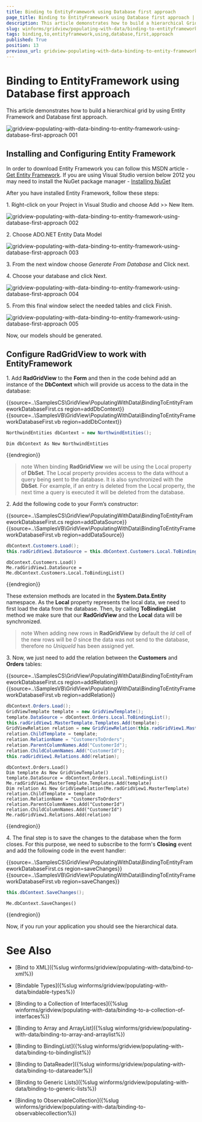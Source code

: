 ```yaml
---
title: Binding to EntityFramework using Database first approach
page_title: Binding to EntityFramework using Database first approach | RadGridView
description: This article demonstrates how to build a hierarchical Grid using Entity Framework and Database first approach.
slug: winforms/gridview/populating-with-data/binding-to-entityframework-using-database-first-approach
tags: binding,to,entityframework,using,database,first,approach
published: True
position: 13
previous_url: gridview-populating-with-data-binding-to-entity-framework-using-database-first-approach
---
```


# Binding to EntityFramework using Database first approach

This article demonstrates how to build a hierarchical grid by using Entity Framework and Database first approach.

![gridview-populating-with-data-binding-to-entity-framework-using-database-first-approach 001](images/gridview-populating-with-data-binding-to-entity-framework-using-database-first-approach001.png)

## Installing and Configuring Entity Framework

In order to download Entity Framework you can follow this MSDN article - [Get Entity Framework](http://msdn.microsoft.com/en-us/data/ee712906.aspx). If you are using Visual Studio version below 2012 you may need to install the NuGet package manager - [Installing NuGet](http://docs.nuget.org/docs/start-here/installing-nuget)

After you have installed Entity Framework, follow these steps:

1\. Right-click on your Project in Visual Studio and choose Add >> New Item.
            
![gridview-populating-with-data-binding-to-entity-framework-using-database-first-approach 002](images/gridview-populating-with-data-binding-to-entity-framework-using-database-first-approach002.png)

2\. Choose ADO.NET Entity Data Model
            
![gridview-populating-with-data-binding-to-entity-framework-using-database-first-approach 003](images/gridview-populating-with-data-binding-to-entity-framework-using-database-first-approach003.png)

3\. From the next window choose *Generate From Database* and Click next.
            

4\. Choose your database and click Next.
            
![gridview-populating-with-data-binding-to-entity-framework-using-database-first-approach 004](images/gridview-populating-with-data-binding-to-entity-framework-using-database-first-approach004.png)

5\. From this final window select the needed tables and click Finish.
            
![gridview-populating-with-data-binding-to-entity-framework-using-database-first-approach 005](images/gridview-populating-with-data-binding-to-entity-framework-using-database-first-approach005.png)

Now, our models should be generated.        

## Configure RadGridView to work with EntityFramework

1\. Add **RadGridView** to the **Form** and then in the code behind add an instance of the **DbContext** which will provide us access to the data in the database:

{{source=..\SamplesCS\GridView\PopulatingWithData\BindingToEntityFrameworkDatabaseFirst.cs region=addDbContext}} 
{{source=..\SamplesVB\GridView\PopulatingWithData\BindingToEntityFrameworkDatabaseFirst.vb region=addDbContext}} 

````C#
NorthwindEntities dbContext = new NorthwindEntities();

````
````VB.NET
Dim dbContext As New NorthwindEntities

````

{{endregion}} 

>note When binding **RadGridView** we will be using the Local property of **DbSet**. The Local property provides access to the data without a query being sent to the database. It is also synchronized with the **DbSet**. For example, if an entry is deleted from the Local property, the next time a query is executed it will be deleted from the database.
>

2\. Add the following code to your Form’s constructor:

{{source=..\SamplesCS\GridView\PopulatingWithData\BindingToEntityFrameworkDatabaseFirst.cs region=addDataSource}} 
{{source=..\SamplesVB\GridView\PopulatingWithData\BindingToEntityFrameworkDatabaseFirst.vb region=addDataSource}} 

````C#
dbContext.Customers.Load();
this.radGridView1.DataSource = this.dbContext.Customers.Local.ToBindingList();

````
````VB.NET
dbContext.Customers.Load()
Me.radGridView1.DataSource = Me.dbContext.Customers.Local.ToBindingList()

````

{{endregion}} 
 
These extension methods are located in the __System.Data.Entity__ namespace. As the **Local** property represents the local data, we need to first load the data from the database. Then, by calling __ToBindingList__ method we make sure that our **RadGridView** and the **Local** data will be synchronized.

>note When adding new rows in **RadGridView** by default the *Id* cell of the new rows will be *0* since the data was not send to the database, therefore no *UniqueId* has been assigned yet.
>


3\. Now, we just need to add the relation between the **Customers** and **Orders** tables:

{{source=..\SamplesCS\GridView\PopulatingWithData\BindingToEntityFrameworkDatabaseFirst.cs region=addRelation}} 
{{source=..\SamplesVB\GridView\PopulatingWithData\BindingToEntityFrameworkDatabaseFirst.vb region=addRelation}} 

````C#
dbContext.Orders.Load();
GridViewTemplate template = new GridViewTemplate();
template.DataSource = dbContext.Orders.Local.ToBindingList();
this.radGridView1.MasterTemplate.Templates.Add(template);
GridViewRelation relation = new GridViewRelation(this.radGridView1.MasterTemplate);
relation.ChildTemplate = template;
relation.RelationName = "CustomersToOrders";
relation.ParentColumnNames.Add("CustomerId");
relation.ChildColumnNames.Add("CustomerId");
this.radGridView1.Relations.Add(relation);

````
````VB.NET
dbContext.Orders.Load()
Dim template As New GridViewTemplate()
template.DataSource = dbContext.Orders.Local.ToBindingList()
Me.radGridView1.MasterTemplate.Templates.Add(template)
Dim relation As New GridViewRelation(Me.radGridView1.MasterTemplate)
relation.ChildTemplate = template
relation.RelationName = "CustomersToOrders"
relation.ParentColumnNames.Add("CustomerId")
relation.ChildColumnNames.Add("CustomerId")
Me.radGridView1.Relations.Add(relation)

````

{{endregion}} 

4\. The final step is to save the changes to the database when the form closes. For this purpose, we need to subscribe to the form's __Closing__ event and add the following code in the event handler:

{{source=..\SamplesCS\GridView\PopulatingWithData\BindingToEntityFrameworkDatabaseFirst.cs region=saveChanges}} 
{{source=..\SamplesVB\GridView\PopulatingWithData\BindingToEntityFrameworkDatabaseFirst.vb region=saveChanges}} 

````C#
this.dbContext.SaveChanges();

````
````VB.NET
Me.dbContext.SaveChanges()

````

{{endregion}} 

Now, if you run your application you should see the hierarchical data.

# See Also
* [Bind to XML]({%slug winforms/gridview/populating-with-data/bind-to-xml%})

* [Bindable Types]({%slug winforms/gridview/populating-with-data/bindable-types%})

* [Binding to a Collection of Interfaces]({%slug winforms/gridview/populating-with-data/binding-to-a-collection-of-interfaces%})

* [Binding to Array and ArrayList]({%slug winforms/gridview/populating-with-data/binding-to-array-and-arraylist%})

* [Binding to BindingList]({%slug winforms/gridview/populating-with-data/binding-to-bindinglist%})

* [Binding to DataReader]({%slug winforms/gridview/populating-with-data/binding-to-datareader%})

* [Binding to Generic Lists]({%slug winforms/gridview/populating-with-data/binding-to-generic-lists%})

* [Binding to ObservableCollection]({%slug winforms/gridview/populating-with-data/binding-to-observablecollection%})

